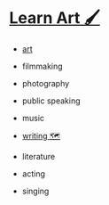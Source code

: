 # [Learn Art 🖌](https://my.mindnode.com/LqjxehvfzXszoTjqzLTdcrfwD6c4mSFck9PDgxD8)


- [art](http://www.wikiwand.com/en/Art)


- filmmaking 


- photography


- public speaking


- music


- [writing 🗺️](https://my.mindnode.com/syW5tDqyLdEPRQYt2d8bhbt79hqPxreaaKo3BqMG)


- literature


- acting


- singing

